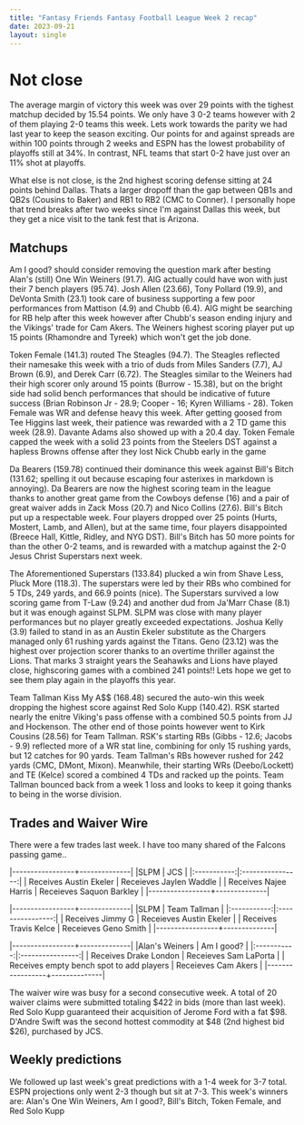 ```yaml
---
title: "Fantasy Friends Fantasy Football League Week 2 recap"
date: 2023-09-21
layout: single
---
```


# Not close
The average margin of victory this week was over 29 points with the tighest matchup decided by 15.54 points. We only have 3 0-2 teams however with 2 of them playing 2-0 teams this week. Lets work towards the parity we had last year to keep the season exciting. Our points for and against spreads are within 100 points through 2 weeks and ESPN has the lowest probability of playoffs still at 34%. In contrast, NFL teams that start 0-2 have just over an 11% shot at playoffs. 

What else is not close, is the 2nd highest scoring defense sitting at 24 points behind Dallas. Thats a larger dropoff than the gap between QB1s and QB2s (Cousins to Baker) and RB1 to RB2 (CMC to Conner). I personally hope that trend breaks after two weeks since I'm against Dallas this week, but they get a nice visit to the tank fest that is Arizona. 

## Matchups

Am I good? should consider removing the question mark after besting Alan's (still) One Win Weiners (91.7). AIG actually could have won with just their 7 bench players (95.74). Josh Allen (23.66), Tony Pollard (19.9), and DeVonta Smith (23.1) took care of business supporting a few poor performances from Mattison (4.9) and Chubb (6.4). AIG might be searching for RB help after this week however after Chubb's season ending injury and the Vikings' trade for Cam Akers. The Weiners highest scoring player put up 15 points (Rhamondre and Tyreek) which won't get the job done.

Token Female (141.3) routed The Steagles (94.7). The Steagles reflected their namesake this week with a trio of duds from Miles Sanders (7.7), AJ Brown (6.9), and Derek Carr (6.72). The Steagles similar to the Weiners had their high scorer only around 15 points (Burrow - 15.38), but on the bright side had solid bench performances that should be indicative of future success (Brian Robinson Jr - 28.9; Cooper - 16; Kyren Williams - 28). Token Female was WR and defense heavy this week. After getting goosed from Tee Higgins last week, their patience was rewarded with a 2 TD game this week (28.9). Davante Adams also showed up with a 20.4 day. Token Female capped the week with a solid 23 points from the Steelers DST against a hapless Browns offense after they lost Nick Chubb early in the game

Da Bearers (159.78) continued their dominance this week against Bill's Bitch (131.62; spelling it out because escaping four asterixes in markdown is annoying). Da Bearers are now the highest scoring team in the league thanks to another great game from the Cowboys defense (16) and a pair of great waiver adds in Zack Moss (20.7) and Nico Collins (27.6). Bill's Bitch put up a respectable week. Four players dropped over 25 points (Hurts, Mostert, Lamb, and Allen), but at the same time, four players disappointed (Breece Hall, Kittle, Ridley, and NYG DST). Bill's Bitch has 50 more points for than the other 0-2 teams, and is rewarded with a matchup against the 2-0 Jesus Christ Superstars next week.

The Aforementioned Superstars (133.84) plucked a win from Shave Less, Pluck More (118.3). The superstars were led by their RBs who combined for 5 TDs, 249 yards, and 66.9 points (nice). The Superstars survived a low scoring game from T-Law (9.24) and another dud from Ja'Marr Chase (8.1) but it was enough against SLPM. SLPM was close with many player performances but no player greatly exceeded expectations. Joshua Kelly (3.9) failed to stand in as an Austin Ekeler substitute as the Chargers managed only 61 rushing yards against the Titans. Geno (23.12) was the highest over projection scorer thanks to an overtime thriller against the Lions. That marks 3 straight years the Seahawks and Lions have played close, highscoring games with a combined 241 points!! Lets hope we get to see them play again in the playoffs this year.

Team Tallman Kiss My A$$ (168.48) secured the auto-win this week dropping the highest score against Red Solo Kupp (140.42). RSK started nearly the enitre Viking's pass offense with a combined 50.5 points from JJ and Hockenson. The other end of those points however went to Kirk Cousins (28.56) for Team Tallman. RSK's starting RBs (Gibbs - 12.6; Jacobs - 9.9) reflected more of a WR stat line, combining for only 15 rushing yards, but 12 catches for 90 yards. Team Tallman's RBs however rushed for 242 yards (CMC, DMont, Mixon). Meanwhile, their starting WRs (Deebo/Lockett) and TE (Kelce) scored a combined 4 TDs and racked up the points. Team Tallman bounced back from a week 1 loss and looks to keep it going thanks to being in the worse division.

## Trades and Waiver Wire

There were a few trades last week. I have too many shared of the Falcons passing game..


|-----------------+--------------|
|SLPM | JCS |
|:-----------:|:----------------:|
| Receives Austin Ekeler | Receieves Jaylen Waddle |
| Receives Najee Harris | Receieves Saquon Barkley |
|-----------------+--------------|


|-----------------+--------------|
|SLPM | Team Tallman |
|:-----------:|:----------------:|
| Receives Jimmy G | Receieves Austin Ekeler |
| Receives Travis Kelce | Receieves Geno Smith |
|-----------------+--------------|

|-----------------+--------------|
|Alan's Weiners | Am I good? |
|:-----------:|:----------------:|
| Receives Drake London | Receieves Sam LaPorta |
| Receives empty bench spot to add players | Receieves Cam Akers |
|-----------------+--------------|

The waiver wire was busy for a second consecutive week. A total of 20 waiver claims were submitted totaling $422 in bids (more than last week). Red Solo Kupp guaranteed their acquisition of Jerome Ford with a fat $98. D'Andre Swift was the second hottest commodity at $48 (2nd highest bid $26), purchased by JCS.

## Weekly predictions

We followed up last week's great predictions with a 1-4 week for 3-7 total. ESPN projections only went 2-3 though but sit at 7-3. This week's winners are: Alan's One Win Weiners, Am I good?, Bill's Bitch, Token Female, and Red Solo Kupp


